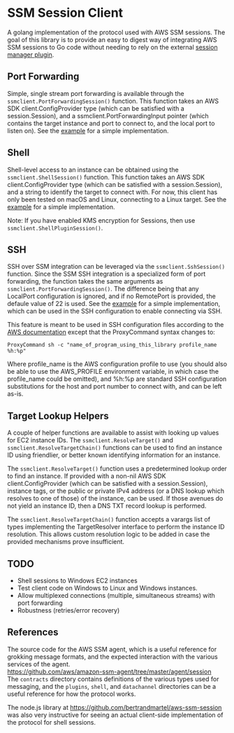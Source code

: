 # SSM Session Client
A golang implementation of the protocol used with AWS SSM sessions.  The goal of this library is to provide an
easy to digest way of integrating AWS SSM sessions to Go code without needing to rely on the external
[session manager plugin](https://docs.aws.amazon.com/systems-manager/latest/userguide/session-manager-working-with-install-plugin.html).

## Port Forwarding
Simple, single stream port forwarding is available through the `ssmclient.PortForwardingSession()` function.  This
function takes an AWS SDK client.ConfigProvider type (which can be satisfied with a session.Session), and a
ssmclient.PortForwardingInput pointer (which contains the target instance and port to connect to, and the local port
to listen on).  See the [example](examples/port-forwarder) for a simple implementation.

## Shell
Shell-level access to an instance can be obtained using the `ssmclient.ShellSession()` function.  This function takes
an AWS SDK client.ConfigProvider type (which can be satisfied with a session.Session), and a string to identify the
target to connect with.  For now, this client has only been tested on macOS and Linux, connecting to a Linux target.
See the [example](examples/ssm-shell) for a simple implementation.

Note: If you have enabled KMS encryption for Sessions, then use `ssmclient.ShellPluginSession()`.

## SSH
SSH over SSM integration can be leveraged via the `ssmclient.SshSession()` function.  Since the SSM SSH integration is
a specialized form of port forwarding, the function takes the same arguments as `ssmclient.PortForwardingSession()`.
The difference being that any LocalPort configuration is ignored, and if no RemotePort is provided, the defaule value
of 22 is used.  See the [example](examples/ssm-ssh) for a simple implementation, which can be used in the SSH
configuration to enable connecting via SSH.

This feature is meant to be used in SSH configuration files according to the
[AWS documentation](https://docs.aws.amazon.com/systems-manager/latest/userguide/session-manager-getting-started-enable-ssh-connections.html)
except that the ProxyCommand syntax changes to:
```
ProxyCommand sh -c "name_of_program_using_this_library profile_name %h:%p"
```
Where profile_name is the AWS configuration profile to use (you should also be able to use the AWS_PROFILE environment
variable, in which case the profile_name could be omitted), and %h:%p are standard SSH configuration substitutions for
the host and port number to connect with, and can be left as-is.


## Target Lookup Helpers
A couple of helper functions are available to assist with looking up values for EC2 instance IDs.  The
`ssmclient.ResolveTarget()` and `ssmclient.ResolveTargetChain()` functions can be used to find an instance ID
using friendlier, or better known identifying information for an instance.

The `ssmclient.ResolveTarget()` function uses a predetermined lookup order to find an instance.  If provided with a
non-nil AWS SDK client.ConfigProvider (which can be satisfied with a session.Session), instance tags, or the public
or private IPv4 address (or a DNS lookup which resolves to one of those) of the instance, can be used.  If those
avenues do not yield an instance ID, then a DNS TXT record lookup is performed.

The `ssmclient.ResolveTargetChain()` function accepts a varargs list of types implementing the TargetResolver interface
to perform the instance ID resolution.  This allows custom resolution logic to be added in case the provided mechanisms
prove insufficient.

## TODO
  * Shell sessions to Windows EC2 instances 
  * Test client code on Windows to Linux and Windows instances.
  * Allow multiplexed connections (multiple, simultaneous streams) with port forwarding
  * Robustness (retries/error recovery)

## References
The source code for the AWS SSM agent, which is a useful reference for grokking message formats, and the
expected interaction with the various services of the agent.  
https://github.com/aws/amazon-ssm-agent/tree/master/agent/session  
The `contracts` directory contains definitions of the various types used for messaging, and the `plugins`, `shell`,
and `datachannel` directories can be a useful reference for how the protocol works.

The node.js library at https://github.com/bertrandmartel/aws-ssm-session was also very instructive for seeing
an actual client-side implementation of the protocol for shell sessions.